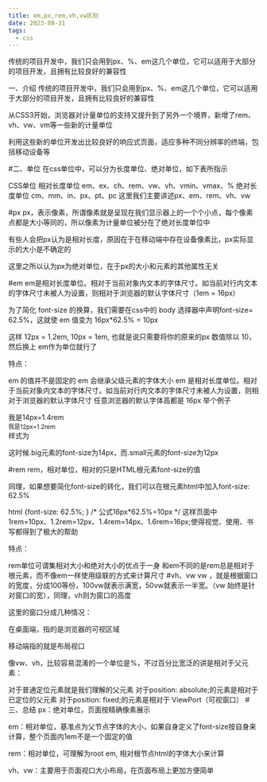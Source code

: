 ```yaml
---
title: em,px,rem,vh,vw区别
date: 2023-08-31
tags:
  - css
---
```

传统的项目开发中，我们只会用到px、%、em这几个单位，它可以适用于大部分的项目开发，且拥有比较良好的兼容性

一、介绍
传统的项目开发中，我们只会用到px、%、em这几个单位，它可以适用于大部分的项目开发，且拥有比较良好的兼容性

从CSS3开始，浏览器对计量单位的支持又提升到了另外一个境界，新增了rem、vh、vw、vm等一些新的计量单位

利用这些新的单位开发出比较良好的响应式页面，适应多种不同分辨率的终端，包括移动设备等

#二、单位
在css单位中，可以分为长度单位、绝对单位，如下表所指示

CSS单位
相对长度单位	em、ex、ch、rem、vw、vh、vmin、vmax、%
绝对长度单位	cm、mm、in、px、pt、pc
这里我们主要讲述px、em、rem、vh、vw

#px
px，表示像素，所谓像素就是呈现在我们显示器上的一个个小点，每个像素点都是大小等同的，所以像素为计量单位被分在了绝对长度单位中

有些人会把px认为是相对长度，原因在于在移动端中存在设备像素比，px实际显示的大小是不确定的

这里之所以认为px为绝对单位，在于px的大小和元素的其他属性无关

#em
em是相对长度单位。相对于当前对象内文本的字体尺寸。如当前对行内文本的字体尺寸未被人为设置，则相对于浏览器的默认字体尺寸（1em = 16px）

为了简化 font-size 的换算，我们需要在css中的 body 选择器中声明font-size= 62.5%，这就使 em 值变为 16px*62.5% = 10px

这样 12px = 1.2em, 10px = 1em, 也就是说只需要将你的原来的px 数值除以 10，然后换上 em作为单位就行了

特点：

em 的值并不是固定的
em 会继承父级元素的字体大小
em 是相对长度单位。相对于当前对象内文本的字体尺寸。如当前对行内文本的字体尺寸未被人为设置，则相对于浏览器的默认字体尺寸
任意浏览器的默认字体高都是 16px
举个例子

<div class="big">
    我是14px=1.4rem<div class="small">我是12px=1.2rem</div>
</div>
样式为

<style>
    html {font-size: 10px;  } /*  公式16px*62.5%=10px  */  
    .big{font-size: 1.4rem}
    .small{font-size: 1.2rem}
</style>

这时候.big元素的font-size为14px，而.small元素的font-size为12px

#rem
rem，相对单位，相对的只是HTML根元素font-size的值

同理，如果想要简化font-size的转化，我们可以在根元素html中加入font-size: 62.5%

html {font-size: 62.5%;  } /*  公式16px*62.5%=10px  */
这样页面中1rem=10px、1.2rem=12px、1.4rem=14px、1.6rem=16px;使得视觉、使用、书写都得到了极大的帮助

特点：

rem单位可谓集相对大小和绝对大小的优点于一身
和em不同的是rem总是相对于根元素，而不像em一样使用级联的方式来计算尺寸
#vh、vw
vw ，就是根据窗口的宽度，分成100等份，100vw就表示满宽，50vw就表示一半宽。（vw 始终是针对窗口的宽），同理，vh则为窗口的高度

这里的窗口分成几种情况：

在桌面端，指的是浏览器的可视区域

移动端指的就是布局视口

像vw、vh，比较容易混淆的一个单位是%，不过百分比宽泛的讲是相对于父元素：

对于普通定位元素就是我们理解的父元素
对于position: absolute;的元素是相对于已定位的父元素
对于position: fixed;的元素是相对于 ViewPort（可视窗口）
#三、总结
px：绝对单位，页面按精确像素展示

em：相对单位，基准点为父节点字体的大小，如果自身定义了font-size按自身来计算，整个页面内1em不是一个固定的值

rem：相对单位，可理解为root em, 相对根节点html的字体大小来计算

vh、vw：主要用于页面视口大小布局，在页面布局上更加方便简单
